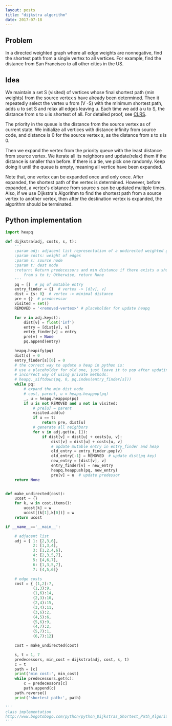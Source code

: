 ```yaml
---
layout: posts
title: "dijkstra algorithm"
date: 2017-07-18
---
```


## Problem

In a directed weighted graph where all edge weights are nonnegative, find the shortest path from a single vertex to all vertices. For example, find the distance from San Francisco to all other cities in the US. 

## Idea

We maintain a set S (visited) of vertices whose final shortest path (min weights) from the source vertex s have already been determined. Then it repeatedly select the vertex u from (V -S) with the minimum shortest path, adds u to set S and relax all edges leaving u. Each time we add a u to S, the distance from s to u is shortest of all. For detailed proof, see [CLRS](https://mitpress.mit.edu/books/introduction-algorithms). 

The priority in the queue is the distance from the source vertex as of current state. We initialize all vertices with distance infinity from source code, and distance is 0 for the source vertex s, as the distance from s to s is 0. 

Then we expand the vertex from the priority queue with the least distance from source vertex. We iterate all its neighbors and update(relax) them if the distance is smaller than before. If there is a tie, we pick one randomly. Keep doing it until the queue is empty, meaning all vertice have been expanded.

Note that, one vertex can be expanded once and only once. After expanded, the shortest path of the vertex is determined. However, before expanded, a vertex's distance from source s can be updated multiple times. Also, if we use Dijkstra's Algorithm to find the shortest path from a source vertex to another vertex, then after the destination vertex is expanded, the algorithm should be terminated.

## Python implementation

```python
import heapq

def dijkstra(adj, costs, s, t):
    '''
    :param adj: adjacent list representation of a undirected weighted graph
    :param costs: weight of edges
    :param s: source node
    :param t: dest node
    :return: Return predecessors and min distance if there exists a shortest path
        from s to t; Otherwise, return None
    '''
    pq = []  # pq of mutable entry
    entry_finder = {}  # vertex -> [d[v], v]
    dist = {s: 0}  # vertex -> minimal distance
    pre = {}  # predecessor
    visited = set()
    REMOVED = '<removed-vertex>' # placeholder for update heapq

    for v in adj.keys():
        dist[v] = float('inf')
        entry = [dist[v], v]
        entry_finder[v] = entry
        pre[v] = None
        pq.append(entry)

    heapq.heapify(pq)
    dist[s] = 0
    entry_finder[s][0] = 0
    # the correct way to update a heap in python is:
    # use a placeholder for old one, just leave it to pop after updating
    # incorrect way of using private methods: 
    # heapq._siftdown(pq, 0, pq.index(entry_finder[s]))
    while pq:
        # expand the min dist node
        # cost, parent, u = heapq.heappop(pq)
        _, u = heapq.heappop(pq)
        if u is not REMOVED and u not in visited:
            # pre[u] = parent
            visited.add(u)
            if u == t:
                return pre, dist[u]
            # generate all neighbors
            for v in adj.get(u, []):
                if dist[v] > dist[u] + costs[u, v]:
                    dist[v] = dist[u] + costs[u, v]
                    # update mutable entry in entry_finder and heap
                    old_entry = entry_finder.pop(v)
                    old_entry[-1] = REMOVED  # update dist(pq key)
                    new_entry = [dist[v], v]
                    entry_finder[v] = new_entry
                    heapq.heappush(pq, new_entry)
                    pre[v] = u  # update predessor
    return None


def make_undirected(cost):
    ucost = {}
    for k, w in cost.items():
        ucost[k] = w
        ucost[(k[1],k[0])] = w
    return ucost

if __name__=='__main__':

    # adjacent list
    adj = { 1: [2,3,6],
            2: [1,3,4],
            3: [1,2,4,6],
            4: [2,3,5,7],
            5: [4,6,7],
            6: [1,3,5,7],
            7: [4,5,6]}

    # edge costs
    cost = { (1,2):7,
            (1,3):9,
            (1,6):14,
            (2,3):10,
            (2,4):15,
            (3,4):11,
            (3,6):2,
            (4,5):6,
            (5,6):9,
            (4,7):2,
            (5,7):1,
            (6,7):12}

    cost = make_undirected(cost)

    s, t = 1, 7
    predecessors, min_cost = dijkstra(adj, cost, s, t)
    c = t
    path = [c]
    print('min cost:', min_cost)
    while predecessors.get(c):
        c = predecessors[c]
        path.append(c)
    path.reverse()
    print('shortest path:', path)

'''
class implementation
http://www.bogotobogo.com/python/python_Dijkstras_Shortest_Path_Algorithm.php
'''
```
